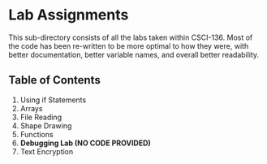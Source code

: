 # Lab Assignments

This sub-directory consists of all the labs taken within CSCI-136.
Most of the code has been re-written to be more optimal to how they were, with 
better documentation, better variable names, and overall better readability.

## Table of Contents
1. Using if Statements
2. Arrays
3. File Reading
4. Shape Drawing
5. Functions
6. **Debugging Lab (NO CODE PROVIDED)** 
7. Text Encryption